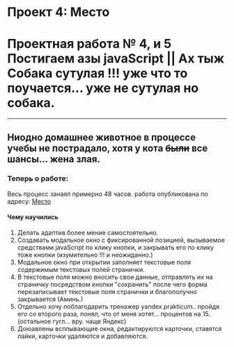 
# Проект 4: Место


# Проектная работа № 4, и 5 Постигаем азы javaScript || Ах тыж Собака сутулая !!! уже что то поучается... уже не сутулая но собака.
-------------------------------------------------------------------------
## Ниодно домашнее животное в процессе учебы не пострадало, хотя у кота ~~были~~ все шансы... жена злая.

### Теперь о работе:

Весь процесс занаял примерно 48 часов. работа опубликована по адресу: [Место](https://jedkaz.github.io/mesto/  "Авторство Владимир Зуденков")

#### Чему научились
1. Делать адаптив более мение самостоятельно.
2. Создавать модальное окно с фиксированной позицией, вызываемое средствами javaScript по клику кнопки, и закрывать его по клику тоже кнопки  (изумительно !!!  и неожиданно.)
3. Модальное окно при открытии заполняет текстовые поля содержимым текстовых полей странички.
4. В текстовые поля можно вносить свои данные, отправлять их на страничку посредством кнопки "сохранить"  после чего форма перезаписывает  текстовые поля странички и благополучно закрывается (Аминь.)
3. Отдельно хочу поблагодарить тренажер yandex.prakticum.. пройдя его со второго раза, понял, что от меня хотят... процентов на 15. (остальное гугл... вру. чаще Яндекс)
5. Доюавлены всплывающие окна, редактируются карточки, ставятся лайки, карточки удаляются и добавляются.


